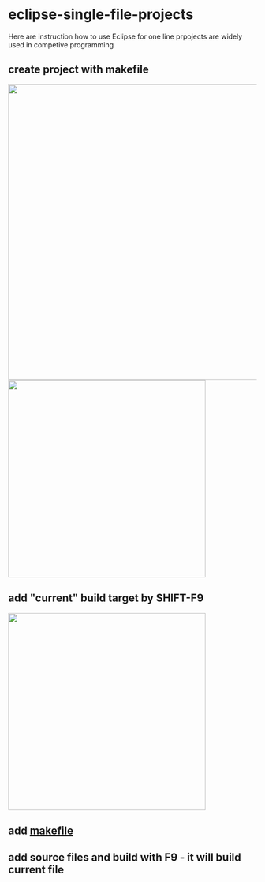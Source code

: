 # eclipse-single-file-projects

Here are instruction how to use Eclipse for one line prpojects are widely used in competive programming

## create project with makefile
<img src="https://user-images.githubusercontent.com/51273042/67642253-34942e80-f8e0-11e9-9f43-50bfa0c429ef.png" width="600">

<img src="https://user-images.githubusercontent.com/51273042/67642547-2d225480-f8e3-11e9-93ff-db415b8c9a19.png" width="400">

## add "current" build target by SHIFT-F9
<img src="https://user-images.githubusercontent.com/51273042/67642261-4fff3980-f8e0-11e9-8606-208de44e200e.png" width="400">

## add [makefile](https://raw.githubusercontent.com/ios-easy-dev/single-file/master/makefile?token=AMHF2UXEZUWFKNLTCQV2ZPC5WYIJK)


## add source files and build with F9 - it will build current file
